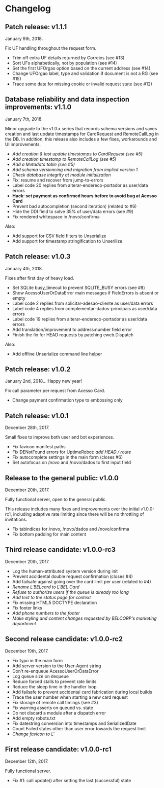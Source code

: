 # Changelog

## Patch release: v1.1.1

January 9th, 2018.

Fix UF handling throughout the request form.

 - Trim off extra UF details returned by Correios (see #13)
 - Sort UFs alphabetically, not by population (see #14)
 - Set the first UFOrgao option based on the current address (see #14)
 - Change UFOrgao label, type and validation if document is not a RG (see #15)
 - Trace some data for missing cookie or invalid request state (see #12)


## Database reliability and data inspection improvements: v1.1.0

January 7th, 2018.

Minor upgrade to the v1.0.x series that records schema versions and saves
creation and last update timestamps for CardRequest and RemoteCallLog in the
DB.  In addition, this release also includes a few fixes, workarounds and UI
improvements.

 - _Add creation & last update timestamps to CardRequest (see #5)_
 - _Add creation timestamp to RemoteCallLog (see #5)_
 - _Add a Metadata table (see #5)_
 - _Add schema versionning and migration from implicit version 1_
 - _Check database integrity at module initialization_
 - Fix: resume and recover from jump-to-errors
 - Label code 20 replies from alterar-endereco-portador as user/data errors
 - **Hack: set payment as confirmed hours before to avoid bug at Acesso Card**
 - Prevent bad autocompletion (second iteration) (related to #6)
 - Hide the DDI field to solve 35% of user/data errors (see #9)
 - Fix rendered whitespace in /novo/confirma

Also:

 - Add support for CSV field filters to Unserialize
 - Add support for timestamp stringification to Unserilize


## Patch release: v1.0.3

January 4th, 2018.

Fixes after first day of heavy load.

 - Set SQLite busy_timeout to prevent SQLITE_BUSY errors (see #8)
 - Show AcessoUserOrDataError main messages if FieldErrors is absent or empty
 - Label code 2 replies from solicitar-adesao-cliente as user/data errors
 - Label code 4 replies from complementar-dados-principais as user/data errors
 - Label code 19 replies from alterar-endereco-portador as user/data errors
 - Add translation/improvement to address:number field error
 - Finish the fix for HEAD requests by patching eweb.Dispatch

Also:

 - Add offline Unserialize command line helper


## Patch release: v1.0.2

January 2nd, 2018...  Happy new year!

Fix call parameter per request from Acesso Card.

 - Change payment confirmation type to embossing only


## Patch release: v1.0.1

December 28th, 2017.

Small fixes to improve both user and bot experiences.

 - Fix favicon manifest paths
 - Fix DENotFound errors for UptimeRobot: _add HEAD / route_
 - Fix autocomplete settings in the main form (closes #6)
 - Set autofocus on /novo and /novo/dados to first input field


## Release to the general public: v1.0.0

December 20th, 2017.

Fully functional server, open to the general public.

This release includes many fixes and improvements over the initial v1.0.0-rc1,
including adaptive rate limiting since there will be no throttling of
invitations.

 - Fix tabindices for /novo, /novo/dados and /novo/confirma
 - Fix bottom padding for main content


## Third release candidate: v1.0.0-rc3

December 20th, 2017.

 - Log the human-attributed system version during init
 - Prevent accidental double request confirmation (closes #4)
 - Add failsafe against going over the card limit per user (related to #4)
 - _Rename L'BELcard to L'BEL Card_
 - _Refuse to authorize users if the queue is already too long_
 - _Add text to the status page for context_
 - Fix missing HTML5 DOCTYPE declaration
 - Fix footer links
 - _Add phone numbers to the footer_
 - _Make styling and content changes requested by BELCORP's marketing department_


## Second release candidate: v1.0.0-rc2

December 19th, 2017.

 - Fix typo in the main form
 - Add server version to the User-Agent string
 - Don't re-enqueue AcessoUserOrDataError
 - Log queue size on dequeue
 - Reduce forced stalls to prevent rate limits
 - Reduce the sleep time in the handler loop
 - Add failsafe to prevent accidental card fabrication during local builds
 - Trace the user number when starting a new card request
 - Fix storage of remote call timings (see #3)
 - Fix warning asserts on queued vs. state
 - Do not discard a module after a dispatch error
 - Add empty robots.txt
 - Fix datestring conversion into timestamps and SerializedDate
 - Count Failed states other than user error towards the request limit
 - _Change favicon to L'_


## First release candidate: v1.0.0-rc1

December 12th, 2017.

Fully functional server.

 - Fix #1: call update() after setting the last (successful) state

